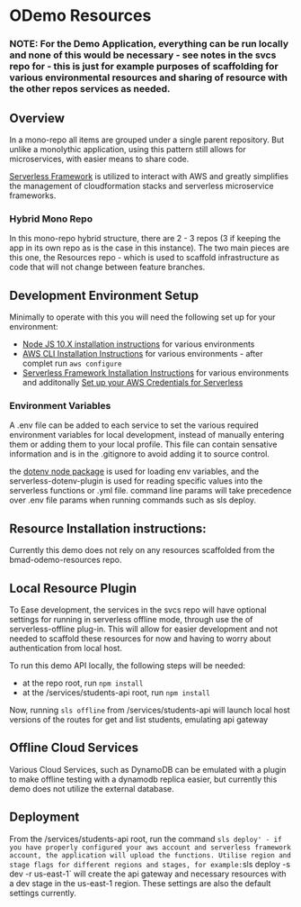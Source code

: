 # ODemo Resources

### NOTE: For the Demo Application, everything can be run locally and none of this would be necessary - see notes in the svcs repo for - this is just for example purposes of scaffolding for various environmental resources and sharing of resource with the other repos services as needed.

## Overview

In a mono-repo all items are grouped under a single parent repository. But unlike a monolythic application, using this pattern still allows for microservices, with easier means to share code.

[Serverless Framework](https://serverless.com/framework/docs/getting-started/) is utilized to interact with AWS and greatly simplifies the management of cloudformation stacks and serverless microservice frameworks.

### Hybrid Mono Repo

In this mono-repo hybrid structure, there are 2 - 3 repos (3 if keeping the app in its own repo as is the case in this instance). The two main pieces are this one, the Resources repo - which is used to scaffold infrastructure as code that will not change between feature branches.

## Development Environment Setup

Minimally to operate with this you will need the following set up for your environment:

- [Node JS 10.X installation instructions](https://nodejs.org/en/download/package-manager/) for various environments
- [AWS CLI Installation Instructions](https://docs.amazonaws.cn/en_us/cli/latest/userguide/cli-chap-install.html) for various environments - after complet run `aws configure`
- [Serverless Framework Installation Instructions](https://serverless.com/framework/docs/getting-started/) for various environments and additonally [Set up your AWS Credentials for Serverless](https://serverless.com/framework/docs/providers/aws/cli-reference/config-credentials/)

### Environment Variables

A .env file can be added to each service to set the various required environment variables for local development, instead of manually entering them or adding them to your local profile. This file can contain sensative information and is in the .gitignore to avoid adding it to source control.

the [dotenv node package](https://github.com/motdotla/dotenv) is used for loading env variables, and the serverless-dotenv-plugin is used for reading specific values into the serverless functions or .yml file. command line params will take precedence over .env file params when running commands such as sls deploy.

## Resource Installation instructions:

Currently this demo does not rely on any resources scaffolded from the bmad-odemo-resources repo.

## Local Resource Plugin

To Ease development, the services in the svcs repo will have optional settings for running in serverless offline mode, through use the of serverless-offline plug-in. This will allow for easier development and not needed to scaffold these resources for now and having to worry about authentication from local host.

To run this demo API locally, the following steps will be needed:

- at the repo root, run `npm install`
- at the /services/students-api root, run `npm install`

Now, running `sls offline` from /services/students-api will launch local host versions of the routes for get and list students, emulating api gateway

## Offline Cloud Services

Various Cloud Services, such as DynamoDB can be emulated with a plugin to make offline testing with a dynamodb replica easier, but currently this demo does not utilize the external database.

## Deployment

From the /services/students-api root, run the command `sls deploy' - if you have properly configured your aws account and serverless framework account, the application will upload the functions. Utilise region and stage flags for different regions and stages, for example:`sls deploy -s dev -r us-east-1` will create the api gateway and necessary resources with a dev stage in the us-east-1 region. These settings are also the default settings currently.

